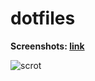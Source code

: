 # dotfiles

**Screenshots: [link](https://www.reddit.com/r/unixporn/search?q=author%3Adylan112&sort=new&restrict_sr=on&t=all)**

![scrot](https://user-images.githubusercontent.com/6799467/64507777-286df680-d2cb-11e9-9460-e91aa02467ec.jpg)

